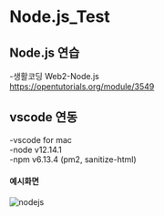 # Node.js_Test
## Node.js 연습
-생활코딩 Web2-Node.js   
https://opentutorials.org/module/3549   
## vscode 연동
-vscode for mac   
-node v12.14.1   
-npm v6.13.4 (pm2, sanitize-html)   

#### 예시화면
![nodejs](https://user-images.githubusercontent.com/45006553/73421965-d3f71080-436a-11ea-8e52-521d62a1b672.gif)

